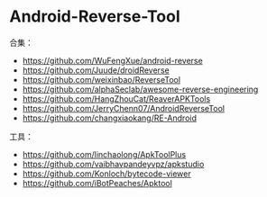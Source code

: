 # Android-Reverse-Tool

合集：

- https://github.com/WuFengXue/android-reverse
- https://github.com/Juude/droidReverse
- https://github.com/weixinbao/ReverseTool
- https://github.com/alphaSeclab/awesome-reverse-engineering
- https://github.com/HangZhouCat/ReaverAPKTools
- https://github.com/JerryChenn07/AndroidReverseTool
- https://github.com/changxiaokang/RE-Android

工具：

- https://github.com/linchaolong/ApkToolPlus
- https://github.com/vaibhavpandeyvpz/apkstudio
- https://github.com/Konloch/bytecode-viewer
- https://github.com/iBotPeaches/Apktool

